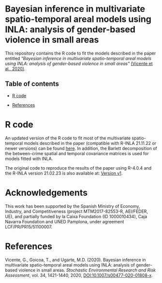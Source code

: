 # Bayesian inference in multivariate spatio-temporal areal models using INLA: analysis of gender-based violence in small areas
This repository contains the R code to fit the models described in the paper entitled _"Bayesian inference in multivariate spatio-temporal areal models using INLA: analysis of gender-based violence in small areas"_ [(Vicente et al., 2020)](https://doi.org/10.1007/s00477-020-01808-x).

## Table of contents
- [R code](#R-code)

- [References](#References)  

# R code
An updated version of the R code to fit most of the multivariate spatio-temporal models described in the paper (compatible with R-INLA 21.11.22 or newer versions) can be found [here](https://github.com/spatialstatisticsupna/Mmodels_SERRA_article/blob/master/R/). In addition, the Barlett decomposition of the between-crime spatial and temporal covariance matrices is used for models fitted with INLA. 

The original code to reproduce the results of the paper using R-4.0.4 and the R-INLA version 21.02.23 is also available at: [Version v1](https://github.com/spatialstatisticsupna/Mmodels_SERRA_article/releases/tag/v1).

# Acknowledgements
This work has been supported by the Spanish Ministry of Economy, Industry, and Competitiveness (project MTM2017-82553-R, AEI/FEDER, UE), and partially funded by la Caixa Foundation (ID 1000010434), Caja Navarra Foundation and UNED Pamplona, under agreement LCF/PR/PR15/51100007.

# References
Vicente, G., Goicoa, T., and Ugarte, M.D. (2020). Bayesian inference in multivariate spatio-temporal areal models using INLA: analysis of gender-based violence in small areas. _Stochastic Environmental Research and Risk Assessment_, vol. 34, 1421-1440, 2020, [DOI:10.1007/s00477-020-01808-x](https://doi.org/10.1007/s00477-020-01808-x).

